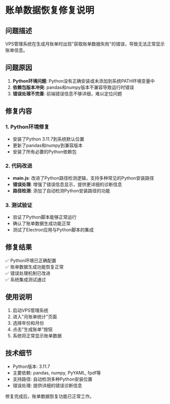 # 账单数据恢复修复说明

## 问题描述
VPS管理系统在生成月账单时出现"获取账单数据失败"的错误，导致无法正常显示账单信息。

## 问题原因
1. **Python环境问题**: Python没有正确安装或未添加到系统PATH环境变量中
2. **依赖包版本冲突**: pandas和numpy版本不兼容导致运行时错误
3. **错误处理不完善**: 前端错误信息不够详细，难以定位问题

## 修复内容

### 1. Python环境修复
- 安装了Python 3.11.7到系统默认位置
- 更新了pandas和numpy到兼容版本
- 安装了所有必要的Python依赖包

### 2. 代码改进
- **main.js**: 改进了Python路径检测逻辑，支持多种常见的Python安装路径
- **错误处理**: 增强了错误信息显示，提供更详细的诊断信息
- **路径检测**: 添加了自动检测Python安装路径的功能

### 3. 测试验证
- 验证了Python脚本能够正常运行
- 确认了账单数据生成功能正常
- 测试了Electron应用与Python脚本的集成

## 修复结果
✅ Python环境已正确配置  
✅ 账单数据生成功能恢复正常  
✅ 错误处理机制已改进  
✅ 系统集成测试通过  

## 使用说明
1. 启动VPS管理系统
2. 进入"月账单统计"页面
3. 选择年份和月份
4. 点击"生成账单"按钮
5. 系统将正常显示账单数据

## 技术细节
- Python版本: 3.11.7
- 主要依赖: pandas, numpy, PyYAML, fpdf等
- 支持路径: 自动检测多种Python安装位置
- 错误处理: 提供详细的错误诊断信息

修复完成后，账单数据恢复功能已正常工作。
